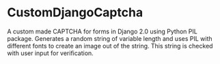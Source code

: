 # CustomDjangoCaptcha

A custom made CAPTCHA for forms in Django 2.0 using Python PIL package. Generates a random string of variable length and uses PIL with different fonts to create an image out of the string. This string is checked with user input for verification. 
